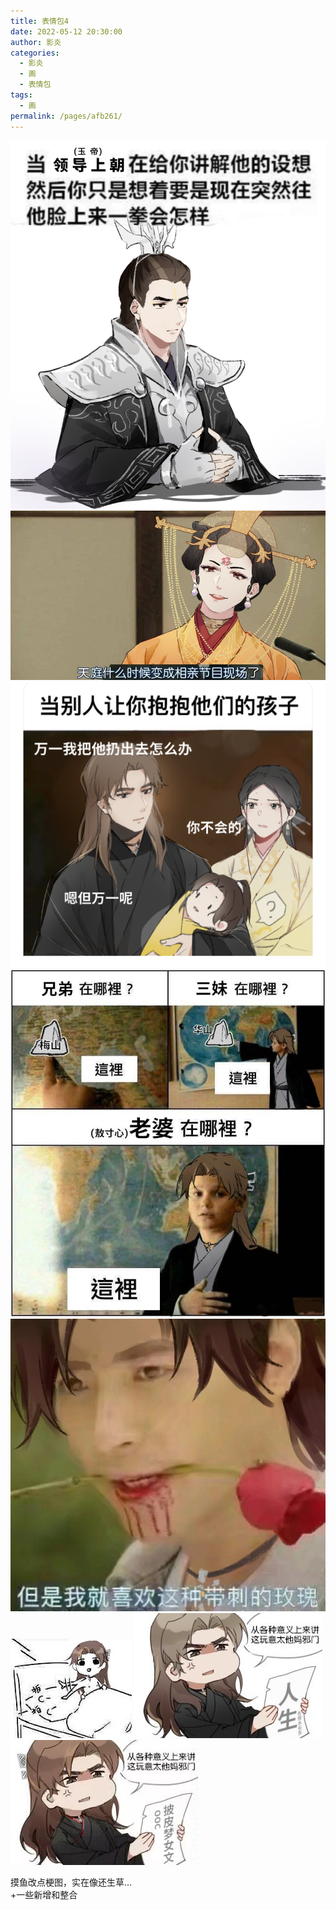 ```yaml
---
title: 表情包4
date: 2022-05-12 20:30:00
author: 影炎
categories: 
  - 影炎
  - 画
  - 表情包
tags: 
  - 画
permalink: /pages/afb261/
---
```


![1](/img/yingyan/表情包4/1.png)
![2](/img/yingyan/表情包4/2.png)
![3](/img/yingyan/表情包4/3.png)
![4](/img/yingyan/表情包4/4.jpg)
![5](/img/yingyan/表情包4/5.jpg)
![6](/img/yingyan/表情包4/6.jpg)
![7](/img/yingyan/表情包4/7.jpg)
![8](/img/yingyan/表情包4/8.jpg)

摸鱼改点梗图，实在像还生草…  
+一些新增和整合<!-- more -->
